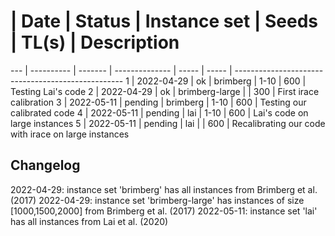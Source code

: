 #   | Date       | Status  | Instance set   | Seeds | TL(s) | Description
--- | ---------- | ------- | -------------- | ----- | ----- | --------------------------------------------------
1   | 2022-04-29 | ok      | brimberg       | 1-10  | 600   | Testing Lai's code
2   | 2022-04-29 | ok      | brimberg-large |       | 300   | First irace calibration
3   | 2022-05-11 | pending | brimberg       | 1-10  | 600   | Testing our calibrated code
4   | 2022-05-11 | pending | lai            | 1-10  | 600   | Lai's code on large instances
5   | 2022-05-11 | pending | lai            |       | 600   | Recalibrating our code with irace on large instances

## Changelog

2022-04-29: instance set 'brimberg' has all instances from Brimberg et al. (2017)
2022-04-29: instance set 'brimberg-large' has instances of size [1000,1500,2000] from Brimberg et al. (2017)
2022-05-11: instance set 'lai' has all instances from Lai et al. (2020)